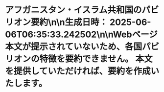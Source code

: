 # アフガニスタン・イスラム共和国のパビリオン要約\n\n**生成日時：** 2025-06-06T06:35:33.242502\n\nWebページ本文が提示されていないため、各国パビリオンの特徴を要約できません。  本文を提供していただければ、要約を作成いたします。